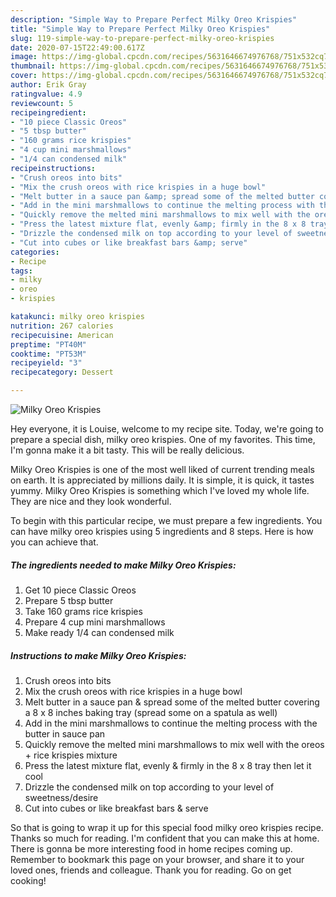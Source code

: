 ```yaml
---
description: "Simple Way to Prepare Perfect Milky Oreo Krispies"
title: "Simple Way to Prepare Perfect Milky Oreo Krispies"
slug: 119-simple-way-to-prepare-perfect-milky-oreo-krispies
date: 2020-07-15T22:49:00.617Z
image: https://img-global.cpcdn.com/recipes/5631646674976768/751x532cq70/milky-oreo-krispies-recipe-main-photo.jpg
thumbnail: https://img-global.cpcdn.com/recipes/5631646674976768/751x532cq70/milky-oreo-krispies-recipe-main-photo.jpg
cover: https://img-global.cpcdn.com/recipes/5631646674976768/751x532cq70/milky-oreo-krispies-recipe-main-photo.jpg
author: Erik Gray
ratingvalue: 4.9
reviewcount: 5
recipeingredient:
- "10 piece Classic Oreos"
- "5 tbsp butter"
- "160 grams rice krispies"
- "4 cup mini marshmallows"
- "1/4 can condensed milk"
recipeinstructions:
- "Crush oreos into bits"
- "Mix the crush oreos with rice krispies in a huge bowl"
- "Melt butter in a sauce pan &amp; spread some of the melted butter covering a 8 x 8 inches baking tray (spread some on a spatula as well)"
- "Add in the mini marshmallows to continue the melting process with the butter in sauce pan"
- "Quickly remove the melted mini marshmallows to mix well with the oreos + rice krispies mixture"
- "Press the latest mixture flat, evenly &amp; firmly in the 8 x 8 tray then let it cool"
- "Drizzle the condensed milk on top according to your level of sweetness/desire"
- "Cut into cubes or like breakfast bars &amp; serve"
categories:
- Recipe
tags:
- milky
- oreo
- krispies

katakunci: milky oreo krispies 
nutrition: 267 calories
recipecuisine: American
preptime: "PT40M"
cooktime: "PT53M"
recipeyield: "3"
recipecategory: Dessert

---
```



![Milky Oreo Krispies](https://img-global.cpcdn.com/recipes/5631646674976768/751x532cq70/milky-oreo-krispies-recipe-main-photo.jpg)

Hey everyone, it is Louise, welcome to my recipe site. Today, we're going to prepare a special dish, milky oreo krispies. One of my favorites. This time, I'm gonna make it a bit tasty. This will be really delicious.

Milky Oreo Krispies is one of the most well liked of current trending meals on earth. It is appreciated by millions daily. It is simple, it is quick, it tastes yummy. Milky Oreo Krispies is something which I've loved my whole life. They are nice and they look wonderful.




To begin with this particular recipe, we must prepare a few ingredients. You can have milky oreo krispies using 5 ingredients and 8 steps. Here is how you can achieve that.

<!--inarticleads1-->

##### The ingredients needed to make Milky Oreo Krispies:

1. Get 10 piece Classic Oreos
1. Prepare 5 tbsp butter
1. Take 160 grams rice krispies
1. Prepare 4 cup mini marshmallows
1. Make ready 1/4 can condensed milk




<!--inarticleads2-->

##### Instructions to make Milky Oreo Krispies:

1. Crush oreos into bits
1. Mix the crush oreos with rice krispies in a huge bowl
1. Melt butter in a sauce pan &amp; spread some of the melted butter covering a 8 x 8 inches baking tray (spread some on a spatula as well)
1. Add in the mini marshmallows to continue the melting process with the butter in sauce pan
1. Quickly remove the melted mini marshmallows to mix well with the oreos + rice krispies mixture
1. Press the latest mixture flat, evenly &amp; firmly in the 8 x 8 tray then let it cool
1. Drizzle the condensed milk on top according to your level of sweetness/desire
1. Cut into cubes or like breakfast bars &amp; serve




So that is going to wrap it up for this special food milky oreo krispies recipe. Thanks so much for reading. I'm confident that you can make this at home. There is gonna be more interesting food in home recipes coming up. Remember to bookmark this page on your browser, and share it to your loved ones, friends and colleague. Thank you for reading. Go on get cooking!
